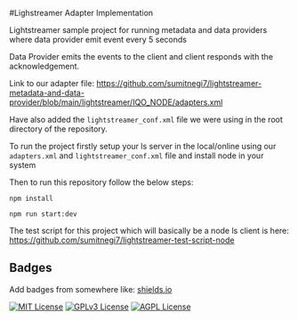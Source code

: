 

#Lighstreamer Adapter Implementation




Lightstreamer sample project for running metadata and data providers where data provider emit event every 5 seconds 

Data Provider emits the events to the client and client responds with the acknowledgement.


Link to our adapter file: https://github.com/sumitnegi7/lightstreamer-metadata-and-data-provider/blob/main/lightstreamer/IQO_NODE/adapters.xml

Have also added the ``lightstreamer_conf.xml`` file we were using in the root directory of the repository.


To run the project firstly setup your ls server in the local/online using our ```adapters.xml``` and ``lightstreamer_conf.xml`` file and install node in your system

Then to run this repository follow the below steps:

``` npm install ```

```npm run start:dev```

The test script for this project which will basically be a node ls client is here:
https://github.com/sumitnegi7/lightstreamer-test-script-node




## Badges

Add badges from somewhere like: [shields.io](https://shields.io/)

[![MIT License](https://img.shields.io/badge/License-MIT-green.svg)](https://choosealicense.com/licenses/mit/)
[![GPLv3 License](https://img.shields.io/badge/License-GPL%20v3-yellow.svg)](https://opensource.org/licenses/)
[![AGPL License](https://img.shields.io/badge/license-AGPL-blue.svg)](http://www.gnu.org/licenses/agpl-3.0)

